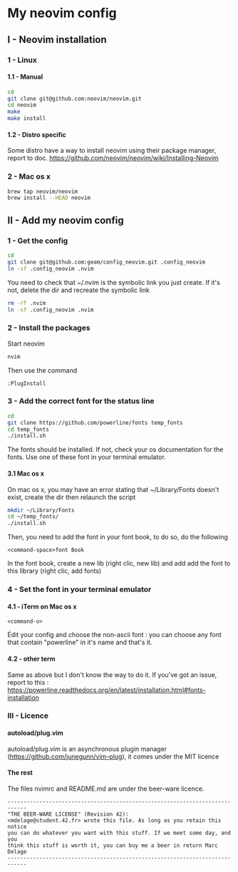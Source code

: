 # My neovim config
## I - Neovim installation
### 1 - Linux
#### 1.1 - Manual
```bash
cd
git clone git@github.com:neovim/neovim.git
cd neovim
make
make install
```
#### 1.2 - Distro specific
Some distro have a way to install neovim using their package manager, report to doc.
https://github.com/neovim/neovim/wiki/Installing-Neovim
### 2 - Mac os x
```bash
brew tap neovim/neovim
brew install --HEAD neovim
```
## II - Add my neovim config
### 1 - Get the config
```bash
cd
git clone git@github.com:geam/config_neovim.git .config_neovim
ln -sf .config_neovim .nvim
```
You need to check that ~/.nvim is the symbolic link you just create. If it's not, delete the dir and recreate the symbolic link
```bash
rm -rf .nvim
ln -sf .config_neovim .nvim
```
### 2 - Install the packages
Start neovim
```bash
nvim
```
Then use the command
```vim
:PlugInstall
```
### 3 - Add the correct font for the status line
```bash
cd
git clone https://github.com/powerline/fonts temp_fonts
cd temp_fonts
./install.sh
```
The fonts should be installed. If not, check your os documentation for the fonts.
Use one of these font in your terminal emulator.
#### 3.1 Mac os x
On mac os x, you may have an error stating that ~/Library/Fonts doesn't exist, create the dir then relaunch the script
```bash
mkdir ~/Library/Fonts
cd ~/temp_fonts/
./install.sh
```
Then, you need to add the font in your font book, to do so, do the following
```
<command-space>font Book
```
In the font book, create a new lib (right clic, new lib) and add add the font to this library (right clic, add fonts)
### 4 - Set the font in your terminal emulator
#### 4.1 - iTerm on Mac os x
```
<command-o>
```
Édit your config and choose the non-ascii font : you can choose any font that contain "powerline" in it's name and that's it.
#### 4.2 - other term
Same as above but I don't know the way to do it. If you've got an issue, report to this : https://powerline.readthedocs.org/en/latest/installation.html#fonts-installation
### III - Licence
#### autoload/plug.vim
autoload/plug.vim is an asynchronous plugin manager (https://github.com/junegunn/vim-plug), it comes under the MIT licence
#### The rest
The files nvimrc and README.md are under the beer-ware licence.
```
----------------------------------------------------------------------------
"THE BEER-WARE LICENSE" (Revision 42):
<mdelage@student.42.fr> wrote this file. As long as you retain this notice
you can do whatever you want with this stuff. If we meet some day, and you
think this stuff is worth it, you can buy me a beer in return Marc Delage
----------------------------------------------------------------------------
```
